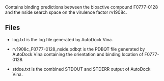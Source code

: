 Contains binding predictions between the bioactive compound F0777-0128 and the nside search space on the virulence factor rv1908c.

## Files

- log.txt is the log file generated by AutoDock Vina.

- rv1908c_F0777-0128_nside.pdbqt is the PDBQT file generated by AutoDock Vina containing the orientation and binding location of F0777-0128.

- stdoe.txt is the combined STDOUT and STDERR output of AutoDock Vina.

